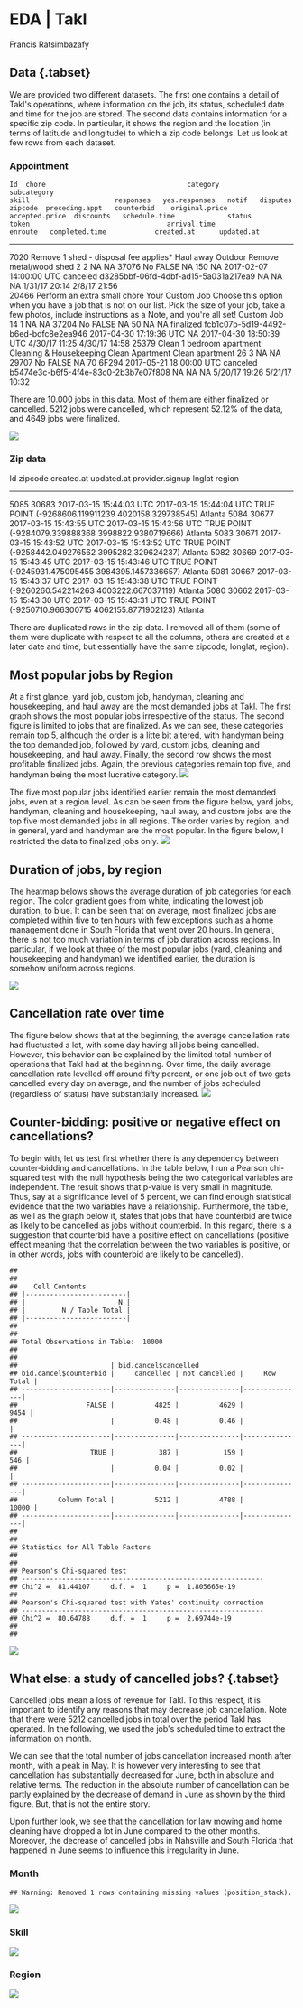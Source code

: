 # EDA | Takl
Francis Ratsimbazafy  



## Data {.tabset}

We are provided two different datasets. The first one contains a detail of Takl's operations, where information on the job, its status, scheduled date and time for the job are stored. The second data contains information for a specific zip code. In particular, it shows the region and the location (in terms of latitude and longitude) to which a zip code belongs. Let us look at few rows from each dataset.

### Appointment

    Id  chore                                   category                  subcategory                                                                                                                                                         skill                     responses   yes.responses   notif   disputes   zipcode  preceding.appt   counterbid    original.price   accepted.price  discounts   schedule.time             status      token                                  arrival.time              enroute   completed.time            created.at      updated.at    
------  --------------------------------------  ------------------------  ------------------------------------------------------------------------------------------------------------------------------------------------------------------  -----------------------  ----------  --------------  ------  ---------  --------  ---------------  -----------  ---------------  ---------------  ----------  ------------------------  ----------  -------------------------------------  ------------------------  --------  ------------------------  --------------  --------------
  7020  Remove 1 shed - disposal fee applies*   Haul away                 Outdoor                                                                                                                                                             Remove metal/wood shed            2               2      NA         NA     37076  No               FALSE                     NA              150  NA          2017-02-07 14:00:00 UTC   canceled    d3285bbf-06fd-4dbf-ad15-5a031a217ea9   NA                        NA        NA                        1/31/17 20:14   2/8/17 21:56  
 20466  Perform an extra small chore            Your Custom Job           Choose this option when you have a job that is not on our list. Pick the size of your job, take a few photos, include instructions as a Note, and you're all set!   Custom Job                       14               1      NA         NA     37204  No               FALSE                     NA               50  NA          NA                        finalized   fcb1c07b-5d19-4492-b6ed-bdfc8e2ea946   2017-04-30 17:19:36 UTC   NA        2017-04-30 18:50:39 UTC   4/30/17 11:25   4/30/17 14:58 
 25379  Clean 1 bedroom apartment               Cleaning & Housekeeping   Clean Apartment                                                                                                                                                     Clean apartment                  26               3      NA         NA     29707  No               FALSE                     NA               70  6F294       2017-05-21 18:00:00 UTC   canceled    b5474e3c-b6f5-4f4e-83c0-2b3b7e07f808   NA                        NA        NA                        5/20/17 19:26   5/21/17 10:32 

There are 10.000 jobs in this data. Most of them are either finalized or cancelled. 5212 jobs were cancelled, which represent 52.12% of the data, and 4649 jobs were finalized. 

![](EDA_files/figure-html/unnamed-chunk-1-1.png)<!-- -->





### Zip data

   Id   zipcode  created.at                updated.at                provider.signup   lnglat                                          region  
-----  --------  ------------------------  ------------------------  ----------------  ----------------------------------------------  --------
 5085     30683  2017-03-15 15:44:03 UTC   2017-03-15 15:44:04 UTC   TRUE              POINT (-9268606.119911239 4020158.329738545)    Atlanta 
 5084     30677  2017-03-15 15:43:55 UTC   2017-03-15 15:43:56 UTC   TRUE              POINT (-9284079.339888368 3998822.9380719666)   Atlanta 
 5083     30671  2017-03-15 15:43:52 UTC   2017-03-15 15:43:52 UTC   TRUE              POINT (-9258442.049276562 3995282.329624237)    Atlanta 
 5082     30669  2017-03-15 15:43:45 UTC   2017-03-15 15:43:46 UTC   TRUE              POINT (-9245931.475095455 3984395.1457336657)   Atlanta 
 5081     30667  2017-03-15 15:43:37 UTC   2017-03-15 15:43:38 UTC   TRUE              POINT (-9260260.542214263 4003222.667037119)    Atlanta 
 5080     30662  2017-03-15 15:43:30 UTC   2017-03-15 15:43:31 UTC   TRUE              POINT (-9250710.966300715 4062155.8771902123)   Atlanta 

There are duplicated rows in the zip data. I removed all of them (some of them were duplicate with respect to all the columns, others are created at a later date and time, but essentially have the same zipcode, longlat, region).

## Most popular jobs by Region
At a first glance, yard job, custom job, handyman, cleaning and housekeeping, and haul away are the most demanded jobs at Takl. The first graph shows the most popular jobs irrespective of the status. The second figure is limited to jobs that are finalized. As we can see, these categories remain top 5, although the order is a litte bit altered, with handyman being the top demanded job, followed by yard, custom jobs, cleaning and housekeeping, and haul away. Finally, the second row shows the most profitable finalized jobs. Again, the previous categories remain top five, and handyman being the most lucrative category.
![](EDA_files/figure-html/unnamed-chunk-3-1.png)<!-- -->

The five most popular jobs identified earlier remain the most demanded jobs, even at a region level. As can be seen from the figure below, yard jobs, handyman, cleaning and housekeeping, haul away, and custom jobs are the top five most demanded jobs in all regions. The order varies by region, and in general, yard and handyman are the most popular. In the figure below, I restricted the data to finalized jobs only.
![](EDA_files/figure-html/unnamed-chunk-4-1.png)<!-- -->

## Duration of jobs, by region
The heatmap belows shows the average duration of job categories for each region. The color gradient goes from white, indicating the lowest job duration, to blue. It can be seen that on average, most finalized jobs are completed within five to ten hours with few exceptions such as a home management done in South Florida that went over 20 hours. In general, there is not too much variation in terms of job duration across regions. In particular, if we look at three of the most popular jobs (yard, cleaning and housekeeping and handyman) we identified earlier, the duration is somehow uniform across regions.

![](EDA_files/figure-html/unnamed-chunk-5-1.png)<!-- -->

## Cancellation rate over time
The figure below shows that at the beginning, the average cancellation rate had fluctuated a lot, with some day having all jobs being cancelled. However, this behavior can be explained by the limited total number of operations that Takl had at the beginning. Over time, the daily average cancellation rate levelled off around fifty percent, or one job out of two gets cancelled every day on average, and the number of jobs scheduled (regardless of status) have substantially increased.
![](EDA_files/figure-html/unnamed-chunk-6-1.png)<!-- -->

## Counter-bidding: positive or negative effect on cancellations?
To begin with, let us test first whether there is any dependency between counter-bidding and cancellations. In the table below, I run a Pearson chi-squared test with the null hypothesis being the two categorical variables are independent. The result shows that p-value is very small in magnitude. Thus, say at a significance level of 5 percent, we can find enough statistical evidence that the two variables have a relationship. Furthermore, the table, as well as the graph below it, states that jobs that have counterbid are twice as likely to be cancelled as jobs without counterbid. In this regard, there is a suggestion that counterbid have a positive effect on cancellations (positive effect meaning that the correlation between the two variables is positive, or in other words, jobs with counterbid are likely to be cancelled).


```
## 
##  
##    Cell Contents
## |-------------------------|
## |                       N |
## |         N / Table Total |
## |-------------------------|
## 
##  
## Total Observations in Table:  10000 
## 
##  
##                       | bid.cancel$cancelled 
## bid.cancel$counterbid |     cancelled | not cancelled |     Row Total | 
## ----------------------|---------------|---------------|---------------|
##                 FALSE |          4825 |          4629 |          9454 | 
##                       |          0.48 |          0.46 |               | 
## ----------------------|---------------|---------------|---------------|
##                  TRUE |           387 |           159 |           546 | 
##                       |          0.04 |          0.02 |               | 
## ----------------------|---------------|---------------|---------------|
##          Column Total |          5212 |          4788 |         10000 | 
## ----------------------|---------------|---------------|---------------|
## 
##  
## Statistics for All Table Factors
## 
## 
## Pearson's Chi-squared test 
## ------------------------------------------------------------
## Chi^2 =  81.44107     d.f. =  1     p =  1.805665e-19 
## 
## Pearson's Chi-squared test with Yates' continuity correction 
## ------------------------------------------------------------
## Chi^2 =  80.64788     d.f. =  1     p =  2.69744e-19 
## 
## 
```

![](EDA_files/figure-html/unnamed-chunk-8-1.png)<!-- -->

## What else: a study of cancelled jobs? {.tabset}
Cancelled jobs mean a loss of revenue for Takl. To this respect, it is important to identify any reasons that may decrease job cancellation. Note that there were 5212 cancelled jobs in total over the period Takl has operated. In the following, we used the job's scheduled time to extract the information on month.

We can see that the total number of jobs cancellation increased month after month, with a peak in May. It is however very interesting to see that cancellation has substantially decreased for June, both in absolute and relative terms. The reduction in the absolute number of cancellation can be partly explained by the decrease of demand in June as shown by the third figure. But, that is not the entire story.

Upon further look, we see that the cancellation for law mowing and home cleaning have dropped a lot in June compared to the other months. Moreover, the decrease of cancelled jobs in Nahsville and South Florida that happened in June seems to influence this irregularity in June.

### Month

```
## Warning: Removed 1 rows containing missing values (position_stack).
```

![](EDA_files/figure-html/unnamed-chunk-9-1.png)<!-- -->


### Skill
![](EDA_files/figure-html/unnamed-chunk-10-1.png)<!-- -->

### Region
![](EDA_files/figure-html/unnamed-chunk-11-1.png)<!-- -->


